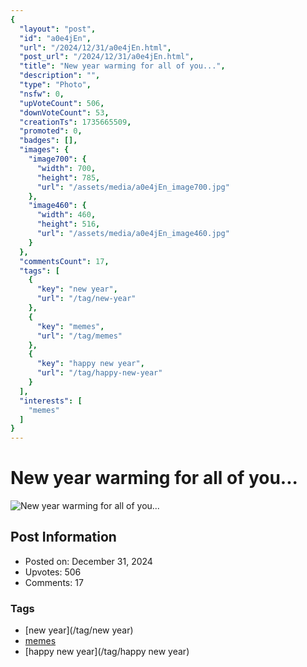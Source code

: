 ```yaml
---
{
  "layout": "post",
  "id": "a0e4jEn",
  "url": "/2024/12/31/a0e4jEn.html",
  "post_url": "/2024/12/31/a0e4jEn.html",
  "title": "New year warming for all of you...",
  "description": "",
  "type": "Photo",
  "nsfw": 0,
  "upVoteCount": 506,
  "downVoteCount": 53,
  "creationTs": 1735665509,
  "promoted": 0,
  "badges": [],
  "images": {
    "image700": {
      "width": 700,
      "height": 785,
      "url": "/assets/media/a0e4jEn_image700.jpg"
    },
    "image460": {
      "width": 460,
      "height": 516,
      "url": "/assets/media/a0e4jEn_image460.jpg"
    }
  },
  "commentsCount": 17,
  "tags": [
    {
      "key": "new year",
      "url": "/tag/new-year"
    },
    {
      "key": "memes",
      "url": "/tag/memes"
    },
    {
      "key": "happy new year",
      "url": "/tag/happy-new-year"
    }
  ],
  "interests": [
    "memes"
  ]
}
---
```


# New year warming for all of you...

![New year warming for all of you...](/assets/media/a0e4jEn_image700.jpg)

## Post Information

- Posted on: December 31, 2024
- Upvotes: 506
- Comments: 17

### Tags

- [new year](/tag/new year)
- [memes](/tag/memes)
- [happy new year](/tag/happy new year)
